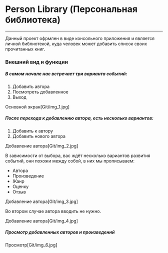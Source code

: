 # Person Library (Персональная библиотека)
---
Данный проект офрмлен в виде консольного приложения и является личной библиотекой, куда человек может добавить список своих прочитанных книг.

### Внешний вид и функции
##### В самом начале нас встречает три варианта событий:
1. Добавить автора
2. Посмотреть добавленное
3. Выход

Основной экран[Git/img_1.jpg]

##### После перехода к добавлению автора, есть несколько вариантов:
1. Добавить к автору
2. Добавить нового автора

Добавление автора[Git/img_2.jpg]

В зависимости от выбора, вас ждёт несколько вариантов развития событий, они похожи между собой, в них мы прописываем:
- Автора
- Произведение
- Жанр
- Оценку
- Отзыв

Добавление автора[Git/img_3.jpg]

Во втором случае автора вводить не нужно.

Добавление автора[Git/img_4.jpg]

##### Просмотр добавленных авторов и произведений

Просмотр[Git/img_6.jpg]
